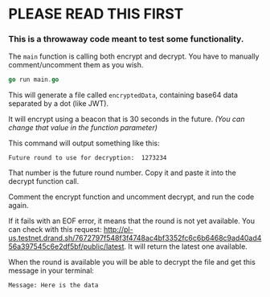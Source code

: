 # PLEASE READ THIS FIRST

### This is a throwaway code meant to test some functionality.

The `main` function is calling both encrypt and decrypt. You have to manually comment/uncomment them as you wish.

```go
go run main.go
```
This will generate a file called `encryptedData`, containing base64 data separated by a dot (like JWT).

It will encrypt using a beacon that is 30 seconds in the future. *(You can change that value in the function parameter)*

This command will output something like this:
```
Future round to use for decryption:  1273234
```
That number is the future round number. Copy it and paste it into the decrypt function call.

Comment the encrypt function and uncomment decrypt, and run the code again.

If it fails with an EOF error, it means that the round is not yet available.
You can check with this request: http://pl-us.testnet.drand.sh/7672797f548f3f4748ac4bf3352fc6c6b6468c9ad40ad456a397545c6e2df5bf/public/latest.
It will return the latest one available.

When the round is available you will be able to decrypt the file and get this message in your terminal:
```
Message: Here is the data
``` 